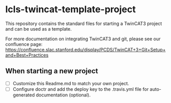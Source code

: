 lcls-twincat-template-project
=============================

This repository contains the standard files for starting a TwinCAT3 project and
can be used as a template. 

For more documentation on integrating TwinCAT3 and git, please see our confluence page:
https://confluence.slac.stanford.edu/display/PCDS/TwinCAT+3+Git+Setup+and+Best+Practices

When starting a new project
---------------------------
 - [ ] Customize this Readme.md to match your own project.
 - [ ] Configure doctr and add the deploy key to the .travis.yml file for auto-generated documentation (optional).
